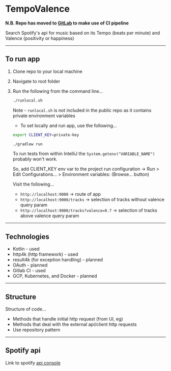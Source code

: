 TempoValence
============

**N.B. Repo has moved to [GitLab](https://jl.githost.io/mattTea/tempo-valence) to make use of CI pipeline**


Search Spotify's api for music based on its Tempo (beats per minute) and Valence (positivity or happiness)

------

## To run app

1. Clone repo to your local machine

2. Navigate to root folder

3. Run the following from the command line...

    ```bash
    ./runlocal.sh
    ```
    
    Note - `runlocal.sh` is not included in the public repo as it contains private environment variables
    - To set locally and run app, use the following...
    
    ```bash
    export CLIENT_KEY=private-key
    
    ./gradlew run
    ```

    To run tests from within IntelliJ the `System.getenv("VARIABLE_NAME")` probably won't work.
    
    So, add CLIENT_KEY env var to the project run configuration -> Run > Edit Configurations... > Environment variables: (Browse... button)
    
    Visit the following...
    - `http://localhost:9000` -> route of app
    - `http://localhost:9000/tracks` -> selection of tracks without valence query param
    - `http://localhost:9000/tracks?valence=0.7` -> selection of tracks above valence query param
    
------

## Technologies

- Kotlin - used
- http4k (http framework) - used
- result4k (for exception handling) - planned
- OAuth - planned
- Gitlab CI - used
- GCP, Kubernetes, and Docker - planned

------

## Structure

Structure of code...

- Methods that handle initial http request (from UI, eg)
- Methods that deal with the external api/client http requests
- Use repository pattern

------

## Spotify api

Link to spotify [api console](https://developer.spotify.com/documentation/web-api/)

